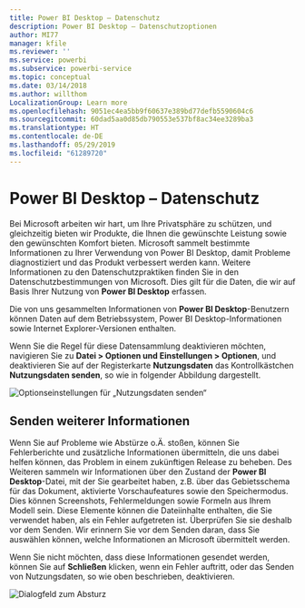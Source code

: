 ```yaml
---
title: Power BI Desktop – Datenschutz
description: Power BI Desktop – Datenschutzoptionen
author: MI77
manager: kfile
ms.reviewer: ''
ms.service: powerbi
ms.subservice: powerbi-service
ms.topic: conceptual
ms.date: 03/14/2018
ms.author: willthom
LocalizationGroup: Learn more
ms.openlocfilehash: 9051ec4ea5bb9f60637e389bd77defb5590604c6
ms.sourcegitcommit: 60dad5aa0d85db790553e537bf8ac34ee3289ba3
ms.translationtype: HT
ms.contentlocale: de-DE
ms.lasthandoff: 05/29/2019
ms.locfileid: "61289720"
---
```

# <a name="power-bi-desktop-privacy"></a>Power BI Desktop – Datenschutz

Bei Microsoft arbeiten wir hart, um Ihre Privatsphäre zu schützen, und gleichzeitig bieten wir Produkte, die Ihnen die gewünschte Leistung sowie den gewünschten Komfort bieten. Microsoft sammelt bestimmte Informationen zu Ihrer Verwendung von Power BI Desktop, damit Probleme diagnostiziert und das Produkt verbessert werden kann. Weitere Informationen zu den Datenschutzpraktiken finden Sie in den Datenschutzbestimmungen von Microsoft. Dies gilt für die Daten, die wir auf Basis Ihrer Nutzung von **Power BI Desktop** erfassen.
 
Die von uns gesammelten Informationen von **Power BI Desktop**-Benutzern können Daten auf dem Betriebssystem, Power BI Desktop-Informationen sowie Internet Explorer-Versionen enthalten. 
 
Wenn Sie die Regel für diese Datensammlung deaktivieren möchten, navigieren Sie zu **Datei > Optionen und Einstellungen > Optionen**, und deaktivieren Sie auf der Registerkarte **Nutzungsdaten** das Kontrollkästchen **Nutzungsdaten senden**, so wie in folgender Abbildung dargestellt.

![Optionseinstellungen für „Nutzungsdaten senden“](media/desktop-privacy/privacy_01.png)

## <a name="sending-additional-information"></a>Senden weiterer Informationen

Wenn Sie auf Probleme wie Abstürze o.Ä. stoßen, können Sie Fehlerberichte und zusätzliche Informationen übermitteln, die uns dabei helfen können, das Problem in einem zukünftigen Release zu beheben. Des Weiteren sammeln wir Informationen über den Zustand der **Power BI Desktop**-Datei, mit der Sie gearbeitet haben, z.B. über das Gebietsschema für das Dokument, aktivierte Vorschaufeatures sowie den Speichermodus. Dies können Screenshots, Fehlermeldungen sowie Formeln aus Ihrem Modell sein. Diese Elemente können die Dateiinhalte enthalten, die Sie verwendet haben, als ein Fehler aufgetreten ist. Überprüfen Sie sie deshalb vor dem Senden. Wir erinnern Sie vor dem Senden daran, dass Sie auswählen können, welche Informationen an Microsoft übermittelt werden.  
 
Wenn Sie nicht möchten, dass diese Informationen gesendet werden, können Sie auf **Schließen** klicken, wenn ein Fehler auftritt, oder das Senden von Nutzungsdaten, so wie oben beschrieben, deaktivieren. 

![Dialogfeld zum Absturz](media/desktop-privacy/privacy_02.png)
